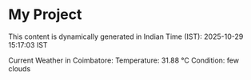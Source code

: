 # My Project

This content is dynamically generated in Indian Time (IST): 2025-10-29 15:17:03 IST


Current Weather in Coimbatore:
Temperature: 31.88 °C
Condition: few clouds
